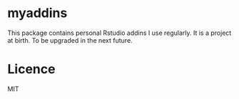 
myaddins
=============

This package contains personal Rstudio addins I use regularly. It is a project
at birth. To be upgraded
in the next future.


Licence
===========

MIT